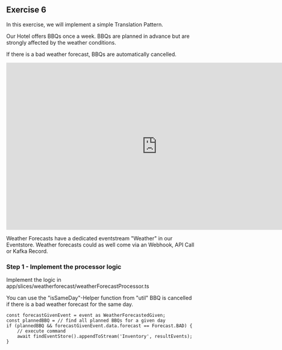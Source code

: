 


## Exercise 6

In this exercise, we will implement a simple Translation Pattern. 

Our Hotel offers BBQs once a week.
BBQs are planned in advance but are strongly affected by the weather conditions.

If there is a bad weather forecast, BBQs are automatically cancelled.

<iframe width="800" height="444" src="https://www.loom.com/embed/45401a9d23ac4976b578534488fd9094?sid=985b98f6-1e57-4473-9da0-0ef7a1826fdd" frameborder="0" webkitallowfullscreen mozallowfullscreen allowfullscreen></iframe>

Weather Forecasts have a dedicated eventstream "Weather" in our Eventstore.
Weather forecasts could as well come via an Webhook, API Call or Kafka Record.

### Step 1 - Implement the processor logic

Implement the logic in app/slices/weatherforecast/weatherForecastProcessor.ts

You can use the "isSameDay"-Helper function from "util"
BBQ is cancelled if there is a bad weather forecast for the same day.

```
const forecastGivenEvent = event as WeatherForecastedGiven;
const plannedBBQ = // find all planned BBQs for a given day
if (plannedBBQ && forecastGivenEvent.data.forecast == Forecast.BAD) {
    // execute command
    await findEventStore().appendToStream('Inventory', resultEvents);
}

```

